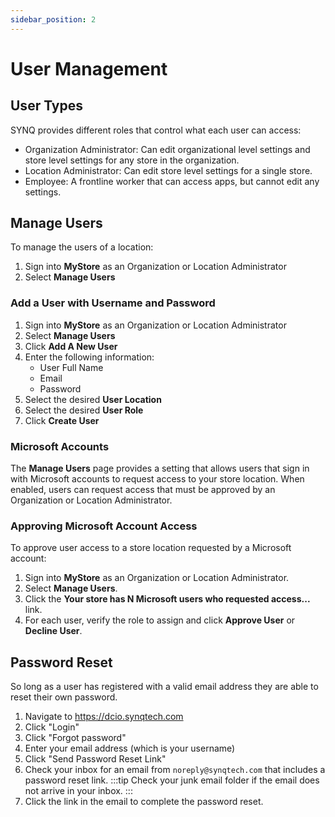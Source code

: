 ```yaml
---
sidebar_position: 2
---
```


# User Management

## User Types
SYNQ provides different roles that control what each user can access: 
- Organization Administrator: Can edit organizational level settings and store level settings for any store in the organization.
- Location Administrator: Can edit store level settings for a single store.
- Employee: A frontline worker that can access apps, but cannot edit any settings.


## Manage Users
To manage the users of a location:
1. Sign into __MyStore__ as an Organization or Location Administrator
2. Select __Manage Users__

### Add a User with Username and Password
1. Sign into __MyStore__ as an Organization or Location Administrator
2. Select __Manage Users__
3. Click __Add A New User__
4. Enter the following information:
   - User Full Name
   - Email
   - Password
5. Select the desired __User Location__
6. Select the desired __User Role__
7. Click __Create User__

### Microsoft Accounts
The __Manage Users__ page provides a setting that allows users that sign in with Microsoft accounts to request access to your store location. When enabled, users can request access that must be approved by an Organization or Location Administrator.

### Approving Microsoft Account Access
To approve user access to a store location requested by a Microsoft account:
1. Sign into __MyStore__ as an Organization or Location Administrator.
2. Select __Manage Users__.
3. Click the __Your store has N Microsoft users who requested access...__ link.
4. For each user, verify the role to assign and click __Approve User__ or __Decline User__.

## Password Reset
So long as a user has registered with a valid email address they are able to reset their own password. 
1. Navigate to https://dcio.synqtech.com
2. Click "Login"
3. Click "Forgot password"
4. Enter your email address (which is your username)
5. Click "Send Password Reset Link"
6. Check your inbox for an email from `noreply@synqtech.com` that includes a password reset link.
   :::tip
   Check your junk email folder if the email does not arrive in your inbox.
   :::
7. Click the link in the email to complete the password reset.